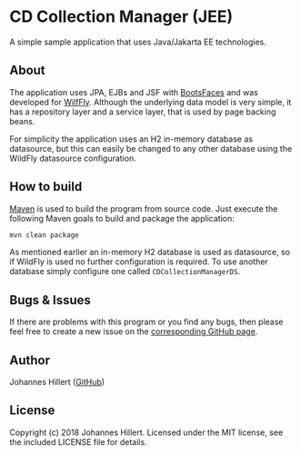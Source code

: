 # CD Collection Manager (JEE)

A simple sample application that uses Java/Jakarta EE technologies.

## About

The application uses JPA, EJBs and JSF with [BootsFaces](https://www.bootsfaces.net/) and was developed
for [WilfFly](http://wildfly.org/). Although the underlying data model is very simple, it has a repository layer and a
service layer, that is used by page backing beans.

For simplicity the application uses an H2 in-memory database as datasource, but this can easily be changed to any other
database using the WildFly datasource configuration.

## How to build

[Maven](https://maven.apache.org/) is used to build the program from source code.
Just execute the following Maven goals to build and package the application:

```bash
mvn clean package
```

As mentioned earlier an in-memory H2 database is used as datasource, so if WildFly is used no further configuration is
required. To use another database simply configure one called `CDCollectionManagerDS`.

## Bugs & Issues

If there are problems with this program or you find any bugs, then please feel free to create a new issue on the
[corresponding GitHub page](https://github.com/clovergaze/cd-collection-manager-jee/issues).

## Author

Johannes Hillert ([GitHub](https://github.com/clovergaze))

## License

Copyright (c) 2018 Johannes Hillert. Licensed under the MIT license, see the included LICENSE file for details.